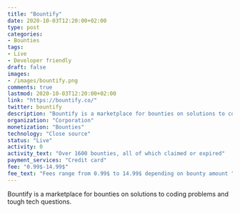 ```yaml
---
title: "Bountify"
date: 2020-10-03T12:20:00+02:00
type: post
categories:
- Bounties
tags:
- Live
- Developer friendly
draft: false
images:
- /images/bountify.png
comments: true
lastmod: 2020-10-03T12:20:00+02:00
link: "https://bountify.co/"
twitter: bountify
description: "Bountify is a marketplace for bounties on solutions to coding problems and tough tech questions."
organization: "Corporation"
monetization: "Bounties"
technology: "Close source"
status: "Live"
activity: 0
activity_text: "Over 1600 bounties, all of which claimed or expired"
payment_services: "Credit card"
fee: "0.99$-14.99$"
fee_text: "Fees range from 0.99$ to 14.99$ depending on bounty amount "
---
```


Bountify is a marketplace for bounties on solutions to coding problems and tough tech questions.<!--more-->

